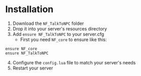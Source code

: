 # Installation

1. Download the `NF_TalkToNPC` folder
2. Drop it into your server's resources directory
3. Add `ensure NF_TalkToNPC` to your server.cfg
   * First you need `NF_core` to ensure like this:

```
ensure NF_core
ensure NF_TalkToNPC
```

4. Configure the `config.lua` file to match your server's needs
5. Restart your server
